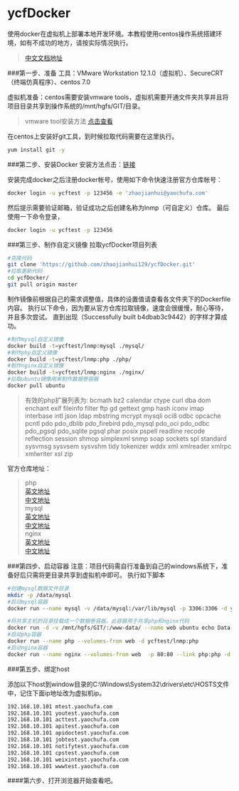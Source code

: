 # ycfDocker
使用docker在虚拟机上部署本地开发环境。本教程使用centos操作系统搭建环境，如有不成功的地方，请按实际情况执行。
>[中文文档地址](https://yeasy.gitbooks.io/docker_practice/content/index.html)


###第一步、准备
工具：VMware Workstation 12.1.0（虚拟机）、SecureCRT（终端仿真程序）、centos 7.0

虚拟机准备：centos需要安装vmware tools，虚拟机需要开通文件夹共享并且将项目目录共享到操作系统的/mnt/hgfs/GIT/目录。
> vmware tool安装方法 [点击查看](https://github.com/zhaojianhui129/lnmp/blob/master/vmware%20tool%E5%AE%89%E8%A3%85.md)

在centos上安装好git工具，到时候拉取代码需要在这里执行。
```sh
yum install git -y
```


###第二步、安装Docker
安装方法点击：[链接](https://github.com/zhaojianhui129/docker/blob/master/centos7%E4%B8%8B%E5%AE%89%E8%A3%85%E6%9C%80%E6%96%B0%E7%89%88%E7%9A%84docker.md)

安装完成docker之后注册docker帐号，使用如下命令快速注册官方仓库帐号：
```sh
docker login -u ycftest -p 123456 -e 'zhaojianhui@yaochufa.com'
```
然后提示需要验证邮箱，验证成功之后创建名称为lnmp（可自定义）仓库。
最后使用一下命令登录，
```sh
docker login -u ycftest -p 123456
```

###第三步、制作自定义镜像
拉取ycfDocker项目列表

```sh
#克隆代码
git clone 'https://github.com/zhaojianhui129/ycfDocker.git'
#拉取更新代码
cd ycfDocker/
git pull origin master
```

制作镜像前根据自己的需求调整值，具体的设置值请查看各文件夹下的Dockerfile内容。
执行以下命令，因为要从官方仓库拉取镜像，速度会很缓慢，耐心等待，并且多次尝试。
直到出现（Successfully built b4dbab3c9442）的字样才算成功。
```sh
#制作mysql自定义镜像
docker build -t=ycftest/lnmp:mysql ./mysql/
#制作php自定义镜像
docker build -t=ycftest/lnmp:php ./php/
#制作nginx自定义镜像
docker build -t=ycftest/lnmp:nginx ./nginx/
#拉取ubuntu镜像用来制作数据卷容器
docker pull ubuntu
```

> 有效的php扩展列表为:
> bcmath bz2 calendar ctype curl dba dom enchant exif fileinfo filter ftp gd gettext gmp hash iconv imap interbase intl json ldap mbstring mcrypt mysqli oci8 odbc opcache pcntl pdo pdo_dblib pdo_firebird pdo_mysql pdo_oci pdo_odbc pdo_pgsql pdo_sqlite pgsql phar posix pspell readline recode reflection session shmop simplexml snmp soap sockets spl standard sysvmsg sysvsem sysvshm tidy tokenizer wddx xml xmlreader xmlrpc xmlwriter xsl zip

官方仓库地址：
> php           
> [英文地址](https://hub.docker.com/_/php/)              
> [中文地址](https://github.com/DaoCloud/library-image/tree/master/php)
> <br>
> mysql     
> [英文地址](https://hub.docker.com/_/mysql/)         
> [中文地址](https://github.com/DaoCloud/library-image/tree/master/mysql)
> <br>
> nginx       
> [英文地址](https://hub.docker.com/_/nginx/)          
> [中文地址](https://github.com/DaoCloud/library-image/tree/master/nginx)

###第四步、启动容器
注意：项目代码需自行准备到自己的windows系统下，准备好后只需将更目录共享到虚拟机中即可。
执行如下脚本
```sh
#创建mysql数据文件目录
mkdir -p /data/mysql
#启动mysql容器
docker run --name mysql -v /data/mysql:/var/lib/mysql -p 3306:3306 -d ycftest/lnmp:mysql

#将共享主机的目录挂载成一个数据卷容器，此容器用于共享php和nginx代码
docker run -d -v /mnt/hgfs/GIT/:/www-data/ --name web ubuntu echo Data-only container for postgres
#启动php容器
docker run --name php --volumes-from web -d ycftest/lnmp:php
#启动nginx容器
docker run --name nginx --volumes-from web  -p 80:80 --link php:php -d ycftest/lnmp:nginx

```

###第五步、绑定host

添加以下host到window目录的C:\Windows\System32\drivers\etc\HOSTS文件中，记住下面ip地址改为虚拟机ip。
```sh
192.168.10.101 mtest.yaochufa.com
192.168.10.101 youtest.yaochufa.com
192.168.10.101 acttest.yaochufa.com
192.168.10.101 apitest.yaochufa.com
192.168.10.101 apidoctest.yaochufa.com
192.168.10.101 jobtest.yaochufa.com
192.168.10.101 notifytest.yaochufa.com
192.168.10.101 cpstest.yaochufa.com
192.168.10.101 weixintest.yaochufa.com
192.168.10.101 wwwtest.yaochufa.com
```

####第六步、打开浏览器开始查看吧。